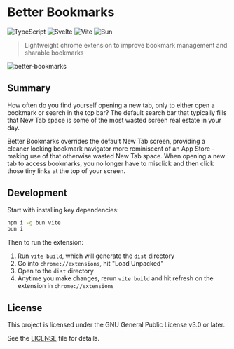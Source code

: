 # Better Bookmarks

![TypeScript](https://img.shields.io/badge/typescript-%23007ACC.svg?style=for-the-badge&logo=typescript&logoColor=white)
![Svelte](https://img.shields.io/badge/Svelte-4A4A55?style=for-the-badge&logo=svelte)
![Vite](https://img.shields.io/badge/Vite-646CFF?style=for-the-badge&logo=Vite&logoColor=white)
![Bun](https://img.shields.io/badge/Bun-000?logo=bun&style=for-the-badge&logoColor=white)

> Lightweight chrome extension to improve bookmark management and sharable bookmarks

![better-bookmarks](https://github.com/user-attachments/assets/8a36de08-1c4c-418e-a033-d049a91f1e04)

## Summary

How often do you find yourself opening a new tab, only to either open a bookmark or search in the top bar? 
The default search bar that typically fills that New Tab space is some of the most wasted screen real estate in your day.

Better Bookmarks overrides the default New Tab screen, providing a cleaner looking bookmark navigator more reminiscent of an App Store - making use of that otherwise wasted New Tab space. When opening a new tab to access bookmarks, you no longer have to misclick and then click those tiny links at the top of your screen.

## Development

Start with installing key dependencies:
```sh
npm i -g bun vite
bun i
```

Then to run the extension:
1. Run `vite build`, which will generate the `dist` directory
2. Go into `chrome://extensions`, hit "Load Unpacked"
3. Open to the `dist` directory
4. Anytime you make changes, rerun `vite build` and hit refresh on the extension in `chrome://extensions`

## License

This project is licensed under the GNU General Public License v3.0 or later.

See the [LICENSE](./LICENSE) file for details.
